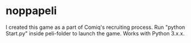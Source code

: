 # noppapeli

I created this game as a part of Comiq's recruiting process. 
Run "python Start.py" inside peli-folder to launch the game. Works with Python 3.x.x.

